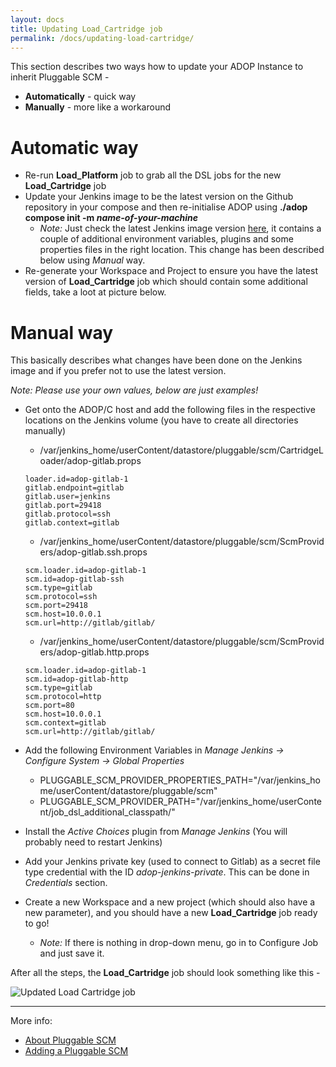 ```yaml
---
layout: docs
title: Updating Load_Cartridge job
permalink: /docs/updating-load-cartridge/
---
```


This section describes two ways how to update your ADOP Instance to inherit Pluggable SCM -

* **Automatically** - quick way
* **Manually** - more like a workaround

# Automatic way

* Re-run **Load_Platform** job to grab all the DSL jobs for the new **Load_Cartridge** job
* Update your Jenkins image to be the latest version on the Github repository in your compose and then re-initialise ADOP using **./adop compose init -m _name-of-your-machine_**
  - _Note:_ Just check the latest Jenkins image version [here](https://github.com/Accenture/adop-docker-compose/blob/master/docker-compose.yml#L203), it contains a couple of additional environment variables, plugins and some properties files in the right location. This change has been described below using _Manual_ way.
* Re-generate your Workspace and Project to ensure you have the latest version of **Load_Cartridge** job which should contain some additional fields, take a loot at picture below.


# Manual way

This basically describes what changes have been done on the Jenkins image and if you prefer not to use the latest version.

_Note: Please use your own values, below are just examples!_

* Get onto the ADOP/C host and add the following files in the respective locations on the Jenkins volume (you have to create all directories manually)

  - /var/jenkins_home/userContent/datastore/pluggable/scm/CartridgeLoader/adop-gitlab.props

  ```
  loader.id=adop-gitlab-1
  gitlab.endpoint=gitlab
  gitlab.user=jenkins
  gitlab.port=29418
  gitlab.protocol=ssh
  gitlab.context=gitlab
  ```
  - /var/jenkins_home/userContent/datastore/pluggable/scm/ScmProviders/adop-gitlab.ssh.props

  ```
  scm.loader.id=adop-gitlab-1
  scm.id=adop-gitlab-ssh
  scm.type=gitlab
  scm.protocol=ssh
  scm.port=29418
  scm.host=10.0.0.1
  scm.url=http://gitlab/gitlab/

  ```
  - /var/jenkins_home/userContent/datastore/pluggable/scm/ScmProviders/adop-gitlab.http.props

  ```
  scm.loader.id=adop-gitlab-1
  scm.id=adop-gitlab-http
  scm.type=gitlab
  scm.protocol=http
  scm.port=80
  scm.host=10.0.0.1
  scm.context=gitlab
  scm.url=http://gitlab/gitlab/

  ```

* Add the following Environment Variables in _Manage Jenkins -> Configure System -> Global Properties_
  - PLUGGABLE_SCM_PROVIDER_PROPERTIES_PATH="/var/jenkins_home/userContent/datastore/pluggable/scm"
  - PLUGGABLE_SCM_PROVIDER_PATH="/var/jenkins_home/userContent/job_dsl_additional_classpath/"
* Install the _Active Choices_ plugin from _Manage Jenkins_ (You will probably need to restart Jenkins)
* Add your Jenkins private key (used to connect to Gitlab) as a secret file type credential with the ID *adop-jenkins-private*. This can be done in _Credentials_ section.
* Create a new Workspace and a new project (which should also have a new parameter), and you should have a new **Load_Cartridge** job ready to go! 
  - _Note:_ If there is nothing in drop-down menu, go in to Configure Job and just save it.

After all the steps, the **Load_Cartridge** job should look something like this -

![Updated Load Cartridge job](/pluggable-scm-library/images/docs/updated-load-cartridge.JPG)

---

More info:

- [About Pluggable SCM](https://accenture.github.io/adop-pluggable-scm/docs/about-pluggable-scm/)
- [Adding a Pluggable SCM](https://accenture.github.io/adop-cartridges-cookbook/docs/recipes/adding-a-pluggable-scm/)